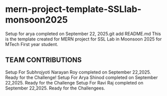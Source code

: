 # mern-project-template-SSLlab-monsoon2025

Setup for arya completed on September 22, 2025.git add README.md
This is the template created for MERN project for SSL Lab in Moonsoon 2025 for MTech First year student.
## TEAM CONTRIBUTIONS
Setup For Subhrojyoti Narayan Roy completed on September 22,2025. Ready for the Challenge!
Setup For Arya Shinod completed on September 22,2025. Ready for the Challenge
Setup For Ravi Raj completed on September 22,2025. Ready for the Challengees.

